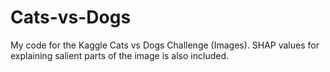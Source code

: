 # Cats-vs-Dogs
My code for the Kaggle Cats vs Dogs Challenge (Images). SHAP values for explaining salient parts of the image is also included.
